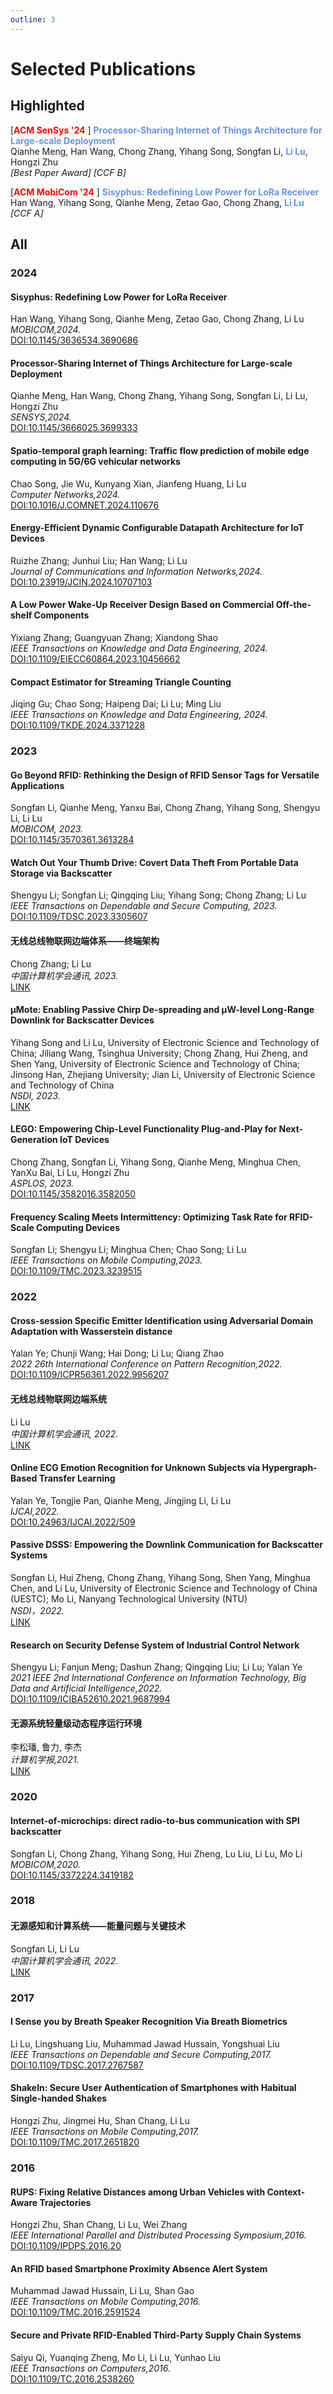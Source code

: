 ```yaml
---
outline: 3
---
```


# Selected Publications
## Highlighted
[<span style="color: red; font-weight: bold;">ACM SenSys '24</span> ] <span style="color: CornflowerBlue; font-weight: bold;">Processor-Sharing Internet of Things Architecture for Large-scale Deployment</span>   
Qianhe Meng, Han Wang, Chong Zhang, Yihang Song, Songfan Li, <span style="color: CornflowerBlue; font-weight: bold;">Li Lu</span>, Hongzi Zhu  
*[Best Paper Award] [CCF B]*

[<span style="color: red; font-weight: bold;">ACM MobiCom '24</span> ] <span style="color: CornflowerBlue; font-weight: bold;">Sisyphus: Redefining Low Power for LoRa Receiver</span>   
Han Wang, Yihang Song, Qianhe Meng, Zetao Gao, Chong Zhang, <span style="color: CornflowerBlue; font-weight: bold;">Li Lu</span>  
*[CCF A]*

## All
### 2024
#### Sisyphus: Redefining Low Power for LoRa Receiver
Han Wang, Yihang Song, Qianhe Meng, Zetao Gao, Chong Zhang, Li Lu  
*MOBICOM,2024.*  
[DOI:10.1145/3636534.3690686](https://dl.acm.org/doi/10.1145/3636534.3690686)

#### Processor-Sharing Internet of Things Architecture for Large-scale Deployment
Qianhe Meng, Han Wang, Chong Zhang, Yihang Song, Songfan Li, Li Lu, Hongzi Zhu   
*SENSYS,2024.*  
[DOI:10.1145/3666025.3699333](https://dl.acm.org/doi/10.1145/3666025.3699333)

#### Spatio-temporal graph learning: Traffic flow prediction of mobile edge computing in 5G/6G vehicular networks
Chao Song, Jie Wu, Kunyang Xian, Jianfeng Huang, Li Lu    
*Computer Networks,2024.*  
[DOI:10.1016/J.COMNET.2024.110676](https://www.sciencedirect.com/science/article/abs/pii/S1389128624005085?via%3Dihub)

#### Energy-Efficient Dynamic Configurable Datapath Architecture for IoT Devices  
Ruizhe Zhang; Junhui Liu; Han Wang; Li Lu   
*Journal of Communications and Information Networks,2024.*  
[DOI:10.23919/JCIN.2024.10707103](https://ieeexplore.ieee.org/document/10707103)

#### A Low Power Wake-Up Receiver Design Based on Commercial Off-the-shelf Components  
Yixiang Zhang; Guangyuan Zhang; Xiandong Shao  
*IEEE Transactions on Knowledge and Data Engineering, 2024.*  
[DOI:10.1109/EIECC60864.2023.10456662](https://ieeexplore.ieee.org/document/10456662)

#### Compact Estimator for Streaming Triangle Counting  
Jiqing Gu; Chao Song; Haipeng Dai; Li Lu; Ming Liu  
*IEEE Transactions on Knowledge and Data Engineering, 2024.*  
[DOI:10.1109/TKDE.2024.3371228](https://ieeexplore.ieee.org/document/10453507)

### 2023
#### Go Beyond RFID: Rethinking the Design of RFID Sensor Tags for Versatile Applications  
Songfan Li, Qianhe Meng, Yanxu Bai, Chong Zhang, Yihang Song, Shengyu Li, Li Lu  
*MOBICOM, 2023.*  
[DOI:10.1145/3570361.3613284](https://dl.acm.org/doi/10.1145/3570361.3613284)

#### Watch Out Your Thumb Drive: Covert Data Theft From Portable Data Storage via Backscatter  
Shengyu Li; Songfan Li; Qingqing Liu; Yihang Song; Chong Zhang; Li Lu  
*IEEE Transactions on Dependable and Secure Computing, 2023.*  
[DOI:10.1109/TDSC.2023.3305607](https://ieeexplore.ieee.org/document/10226556)

#### 无线总线物联网边端体系——终端架构  
Chong Zhang; Li Lu  
*中国计算机学会通讯, 2023.*  
[LINK](https://dl.ccf.org.cn/article/articleDetail.html?type=xhtx_thesis&_ack=1&id=6514879122606080)

#### μMote: Enabling Passive Chirp De-spreading and μW-level Long-Range Downlink for Backscatter Devices  
Yihang Song and Li Lu, University of Electronic Science and Technology of China; Jiliang Wang, Tsinghua University; Chong Zhang, Hui Zheng, and Shen Yang, University of Electronic Science and Technology of China; Jinsong Han, Zhejiang University; Jian Li, University of Electronic Science and Technology of China  
*NSDI, 2023.*  
[LINK](https://www.usenix.org/conference/nsdi23/presentation/song-yihang)

#### LEGO: Empowering Chip-Level Functionality Plug-and-Play for Next-Generation IoT Devices  
Chong Zhang, Songfan Li, Yihang Song, Qianhe Meng, Minghua Chen, YanXu Bai, Li Lu, Hongzi Zhu  
*ASPLOS, 2023.*  
[DOI:10.1145/3582016.3582050](https://dl.acm.org/doi/10.1145/3582016.3582050)

#### Frequency Scaling Meets Intermittency: Optimizing Task Rate for RFID-Scale Computing Devices  
Songfan Li; Shengyu Li; Minghua Chen; Chao Song; Li Lu   
*IEEE Transactions on Mobile Computing,2023.*  
[DOI:10.1109/TMC.2023.3239515](https://ieeexplore.ieee.org/document/10025852)  

### 2022
#### Cross-session Specific Emitter Identification using Adversarial Domain Adaptation with Wasserstein distance  
Yalan Ye; Chunji Wang; Hai Dong; Li Lu; Qiang Zhao   
*2022 26th International Conference on Pattern Recognition,2022.*  
[DOI:10.1109/ICPR56361.2022.9956207](https://ieeexplore.ieee.org/document/9956207)  

#### 无线总线物联网边端系统  
Li Lu   
*中国计算机学会通讯, 2022.*  
[LINK](https://dl.ccf.org.cn/article/articleDetail.html?type=xhtx_thesis&_ack=1&id=6042517015021568)  

#### Online ECG Emotion Recognition for Unknown Subjects via Hypergraph-Based Transfer Learning  
Yalan Ye, Tongjie Pan, Qianhe Meng, Jingjing Li, Li Lu   
*IJCAI,2022.*  
[DOI:10.24963/IJCAI.2022/509](https://www.ijcai.org/proceedings/2022/509)  

#### Passive DSSS: Empowering the Downlink Communication for Backscatter Systems  
Songfan Li, Hui Zheng, Chong Zhang, Yihang Song, Shen Yang, Minghua Chen, and Li Lu, University of Electronic Science and Technology of China (UESTC); Mo Li, Nanyang Technological University (NTU)   
*NSDI，2022.*  
[LINK](https://www.usenix.org/conference/nsdi22/presentation/li-songfan)  

#### Research on Security Defense System of Industrial Control Network  
Shengyu Li; Fanjun Meng; Dashun Zhang; Qingqing Liu; Li Lu; Yalan Ye   
*2021 IEEE 2nd International Conference on Information Technology, Big Data and Artificial Intelligence,2022.*  
[DOI:10.1109/ICIBA52610.2021.9687994](https://ieeexplore.ieee.org/document/9687994)  

#### 无源系统轻量级动态程序运行环境  
李松璠, 鲁力, 李杰   
*计算机学报,2021.*  
[LINK](https://pubscholar.cn/articles/eb5e62f08c0b88b9ca920a1f3e368a15de9b5dffa8acb39ebb792c969ac6a1f6b22f0517a6346678dba89a9ae4d35088)  

### 2020
#### Internet-of-microchips: direct radio-to-bus communication with SPI backscatter  
Songfan Li, Chong Zhang, Yihang Song, Hui Zheng, Lu Liu, Li Lu, Mo Li  
*MOBICOM,2020.*  
[DOI:10.1145/3372224.3419182](https://dl.acm.org/doi/10.1145/3372224.3419182)  

### 2018
#### 无源感知和计算系统——能量问题与关键技术  
Songfan Li, Li Lu   
*中国计算机学会通讯, 2022.*  
[LINK](https://dl.ccf.org.cn/article/articleDetail.html?type=xhtx_thesis&_ack=1&id=3848212962330624)  

### 2017
#### I Sense you by Breath Speaker Recognition Via Breath Biometrics  
Li Lu, Lingshuang Liu, Muhammad Jawad Hussain, Yongshuai Liu  
*IEEE Transactions on Dependable and Secure Computing,2017.*  
[DOI:10.1109/TDSC.2017.2767587](https://ieeexplore.ieee.org/document/8089415/)  

#### ShakeIn: Secure User Authentication of Smartphones with Habitual Single-handed Shakes  
Hongzi Zhu, Jingmei Hu, Shan Chang, Li Lu   
*IEEE Transactions on Mobile Computing,2017.*  
[DOI:10.1109/TMC.2017.2651820](https://ieeexplore.ieee.org/document/7814282)  

### 2016
#### RUPS: Fixing Relative Distances among Urban Vehicles with Context-Aware Trajectories  
Hongzi Zhu, Shan Chang, Li Lu, Wei Zhang  
*IEEE International Parallel and Distributed Processing Symposium,2016.*  
[DOI:10.1109/IPDPS.2016.20](https://ieeexplore.ieee.org/document/7516008)  

#### An RFID based Smartphone Proximity Absence Alert System  
Muhammad Jawad Hussain, Li Lu, Shan Gao  
*IEEE Transactions on Mobile Computing,2016.*  
[DOI:10.1109/TMC.2016.2591524](https://ieeexplore.ieee.org/document/7513443)  

#### Secure and Private RFID-Enabled Third-Party Supply Chain Systems  
Saiyu Qi, Yuanqing Zheng, Mo Li, Li Lu, Yunhao Liu  
*IEEE Transactions on Computers,2016.*  
[DOI:10.1109/TC.2016.2538260](https://ieeexplore.ieee.org/document/7426406)  
